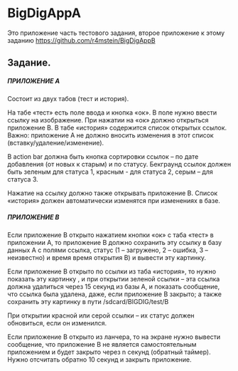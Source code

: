 # BigDigAppA

Это приложение часть тестового задания, второе приложение к этому заданию https://github.com/r4mstein/BigDigAppB

<h2>Задание.</h2>

<h5>ПРИЛОЖЕНИЕ А</h5> 

Состоит из двух табов (тест и история).

На табе «тест» есть поле ввода и кнопка «ок». В поле нужно ввести ссылку на изображение. При нажатии на «ок» должно открыться приложение В.
В табе «история» содержится список открытых ссылок. Важно: приложение А не должно вносить изменения в этот список (вставку/удаление/изменение).

В action bar должна быть кнопка сортировки ссылок – по дате добавления (от новых к старым) и по статусу. 
Бекграунд ссылок должен быть зеленым для статуса 1, красным - для статуса 2, серым – для статуса 3.

Нажатие на ссылку должно также открывать приложение В.
Список «история» должен автоматически изменятся при изменениях в базе.

<h5>ПРИЛОЖЕНИЕ В</h5>

Если приложение В открыто нажатием кнопки «ок» с таба «тест» в приложении А, то приложение 
В должно сохранить эту ссылку в базу данных А с полями ссылка, статус (1 – загружено, 2 – ошибка, 3 – неизвестно) и время 
время открытия В) и вывести эту картинку.

Если приложение В открыто по ссылки из таба «история», то нужно показать эту картинку , и при открытии зеленой ссылки – эта ссылка 
должна удалиться через 15 секунд из базы А, и показать сообщение, что ссылка была удалена, даже, если приложение В закрыто; 
а также сохранить эту картинку в пути /sdcard/BIGDIG/test/B

При открытии красной или серой ссылки – их статус должен обновиться, если он изменился.

Если приложение В открыто из ланчера, то на экране нужно вывести сообщение, что приложение В не является самостоятельным 
приложением и будет закрыто через n секунд (обратный таймер). Нужно отсчитать обратно 10 секунд и закрыть приложение.
